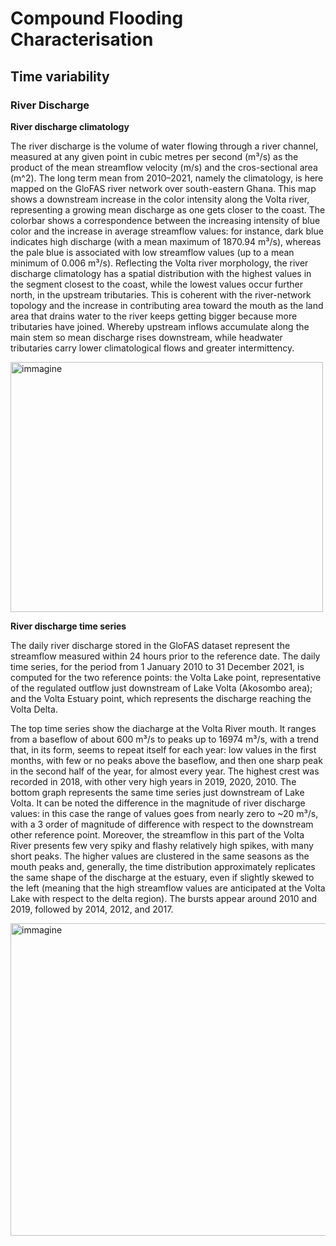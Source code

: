 # Compound Flooding Characterisation
## Time variability 

### River Discharge

**River discharge climatology**

The river discharge is the volume of water flowing through a river channel, measured at any given point in cubic metres per second (m³/s) as the product of the mean streamflow velocity (m/s) and the cros-sectional area (m^2). The long term mean from 2010–2021, namely the climatology, is here mapped on the GloFAS river network over south-eastern Ghana. This map shows a downstream increase in the color intensity along the Volta river, representing a growing mean discharge as one gets closer to the coast. The colorbar shows a correspondence between the increasing intensity of blue color and the increase in average streamflow values: for instance, dark blue indicates high discharge (with a mean maximum of 1870.94 m³/s), whereas the pale blue is associated with low streamflow values (up to a mean minimum of 0.006 m³/s). Reflecting the Volta river morphology, the river discharge climatology has a spatial distribution with the highest values in the segment closest to the coast, while the lowest values occur further north, in the upstream tributaries. This is coherent with the river-network topology and the increase in contributing area toward the mouth as the land area that drains water to the river keeps getting bigger because more tributaries have joined. Whereby upstream inflows accumulate along the main stem so mean discharge rises downstream, while headwater tributaries carry lower climatological flows and greater intermittency.

<img width="500" height="400" alt="immagine" src="https://github.com/user-attachments/assets/fa4288ec-be86-4c37-be01-efaa8d207b38" />

**River discharge time series**

The daily river discharge stored in the GloFAS dataset represent the streamflow measured within 24 hours prior to the reference date. The daily time series, for the period from 1 January 2010 to 31 December 2021, is computed for the two reference points: the Volta Lake point, representative of the regulated outflow just downstream of Lake Volta (Akosombo area); and the Volta Estuary point, which represents the discharge reaching the Volta Delta. 

The top time series show the diacharge at the Volta River mouth. It ranges from a baseflow of about 600 m³/s to peaks up to 16974 m³/s, with a trend that, in its form, seems to repeat itself for each year: low values in the first months, with few or no peaks above the baseflow, and then one sharp peak in the second half of the year, for almost every year. The highest crest was recorded in 2018, with other very high years in 2019, 2020, 2010. The bottom graph represents the same time series just downstream of Lake Volta. It can be noted the difference in the magnitude of river discharge values: in this case the range of values goes from nearly zero to ~20 m³/s, with a 3 order of magnitude of difference with respect to the downstream other reference point. Moreover, the streamflow in this part of the Volta River presents few very spiky and flashy relatively high spikes, with many short peaks. The higher values are clustered in the same seasons as the mouth peaks and, generally, the time distribution approximately replicates the same shape of the discharge at the estuary, even if slightly skewed to the left (meaning that the high streamflow values are anticipated at the Volta Lake with respect to the delta region). The bursts appear around 2010 and 2019, followed by 2014, 2012, and 2017.

<img width="700" height="500" alt="immagine" src="https://github.com/user-attachments/assets/0330b961-a117-4f28-b2e8-641f3ab64bad" />


